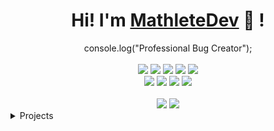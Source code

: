 <div align="center">
	<h1>Hi! I'm <a href="https://mathletedev.vercel.app">MathleteDev</a> 🐬 !</h1>
	<div>console.log("Professional Bug Creator");</div>
	<br />
	<a href="https://www.linux.org"><img src="https://img.shields.io/badge/OS-Linux-e06c75?style=flat&logo=linux" /></a>
	<a href="https://archlinux.org"><img src="https://img.shields.io/badge/DISTRO-Arch-56b6c2?style=flat&logo=arch-linux" /></a>
	<a href="https://xmonad.org"><img src="https://img.shields.io/badge/DE-XMonad-c678dd?style=flat&logo=haskell" /></a>
	<a href="https://neovim.io"><img src="https://img.shields.io/badge/IDE-Neovim-98c379?style=flat&logo=neovim" /></a>
	<a href="https://www.typescriptlang.org"><img src="https://img.shields.io/badge/LANG-TypeScript-61afef?style=flat&logo=typescript" /></a>
	<br />
	<a href="https://github.com/mathletedev"><img src="https://img.shields.io/github/stars/mathletedev?color=dcdfe4&label=GITHUB&style=flat&logo=github" /></a>
	<a href="mailto:mathletedev@gmail.com/"><img src="https://img.shields.io/badge/EMAIL-mathletedev@gmail.com-e06c75?style=flat&logo=gmail" /></a>
	<a href="https://discord.gg/RRfW8FrX3E"><img src="https://img.shields.io/discord/831364077875626015?color=61afef&label=DISCORD&logo=discord" /></a>
	<a href="https://youtube.com/channel/UCOaIT1nP-FhOFlhz2_fzJ1Q"><img src="https://img.shields.io/badge/YT-MathleteDev-dcdfe4?style=flat&logo=youtube" /></a>
	<br />
	<br />
	<img src="https://github-readme-stats.vercel.app/api?username=mathletedev&theme=onedark&hide_title=true&hide_rank=true&show_icons=true&include_all_commits=true&line_height=24&hide_border=true" />
	<img src="https://github-readme-stats.vercel.app/api/top-langs/?username=mathletedev&theme=onedark&hide_title=true&langs_count=8&layout=compact&hide_border=true" />
</div>

<details>
	<summary>Projects</summary>
	<ul>
		<li><a href="https://fluxdb.vercel.app">fluxdb</a> - A website database</li>
		<li><a href="https://lette.vercel.app">lette</a> - A quick and easy color palette maker</li>
		<li><a href="https://github.com/mathletedev/rust-sudoku-solver">Rust Sudoku Solver</a> - A sudoku solver made with Rust</li>
		<li><a href="https://github.com/mathletedev/kotoamatsukami">kotoamatsukami</a> - A TypeScript machine learning library</li>
		<li><a href="https://mathletedev.vercel.app/more">???</a>
	</ul>
</details>
